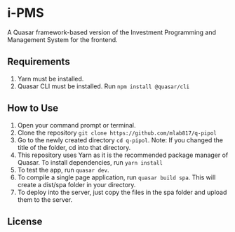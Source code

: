 # i-PMS
 A Quasar framework-based version of the Investment Programming and Management System for the frontend.
 
## Requirements
 
1. Yarn must be installed.
2. Quasar CLI must be installed. Run `npm install @quasar/cli`

## How to Use

1. Open your command prompt or terminal.
2. Clone the repository `git clone https://github.com/mlab817/q-pipol`
3. Go to the newly created directory `cd q-pipol`. Note: If you changed the title of the folder, cd into that directory.
4. This repository uses Yarn as it is the recommended package manager of Quasar. To install dependencies, run `yarn install`
5. To test the app, run `quasar dev`.
6. To compile a single page application, run `quasar build spa`. This will create a dist/spa folder in your directory.
7. To deploy into the server, just copy the files in the spa folder and upload them to the server.

## License

